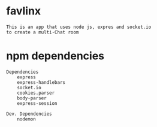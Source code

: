 # favlinx
    This is an app that uses node js, expres and socket.io
    to create a multi-Chat room


# npm dependencies
    Dependencies
        express
        express-handlebars
        socket.io
        cookies.parser
        body-parser 
        express-session 

    Dev. Dependencies
        nodemon
